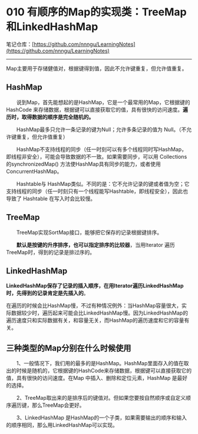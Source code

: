 # 010 有顺序的Map的实现类：TreeMap和LinkedHashMap

笔记仓库：[https://github.com/nnngu/LearningNotes](https://github.com/nnngu/LearningNotes)    

---

Map主要用于存储健值对，根据键得到值，因此不允许键重复，但允许值重复。

## HashMap

　　说到Map，首先能想起的是HashMap，它是一个最常用的Map，它根据键的HashCode 来存储数据，根据键可以直接获取它的值，具有很快的访问速度。**遍历时，取得数据的顺序是完全随机的。**
  
　　HashMap最多只允许一条记录的键为Null；允许多条记录的值为 Null。（不允许键重复，但允许值重复）
  
　　HashMap不支持线程的同步（任一时刻可以有多个线程同时写HashMap，即线程非安全），可能会导致数据的不一致。如果需要同步，可以用 Collections的synchronizedMap() 方法使HashMap具有同步的能力，或者使用ConcurrentHashMap。
  
　　Hashtable与 HashMap类似。不同的是：它不允许记录的键或者值为空；它支持线程的同步（任一时刻只有一个线程能写Hashtable，即线程安全），因此也导致了 Hashtable 在写入时会比较慢。

## TreeMap

　　TreeMap实现SortMap接口，能够把它保存的记录根据键排序。
  
　　**默认是按键的升序排序，也可以指定排序的比较器**，当用Iterator 遍历TreeMap时，得到的记录是排过序的。

## LinkedHashMap

**LinkedHashMap保存了记录的插入顺序，在用Iterator遍历LinkedHashMap时，先得到的记录肯定是先插入的**。

在遍历的时候会比HashMap慢，不过有种情况例外：当HashMap容量很大，实际数据较少时，遍历起来可能会比LinkedHashMap慢。因为LinkedHashMap的遍历速度只和实际数据有关，和容量无关，而HashMap的遍历速度和它的容量有关。

## 三种类型的Map分别在什么时候使用

　　1、一般情况下，我们用的最多的是HashMap。HashMap里面存入的值在取出的时候是随机的，它根据键的HashCode来存储数据，根据键可以直接获取它的值，具有很快的访问速度。在Map 中插入、删除和定位元素，HashMap 是最好的选择。
  
　　2、TreeMap取出来的是排序后的键值对。但如果您要按自然顺序或自定义顺序遍历键，那么TreeMap会更好。
  
　　3、LinkedHashMap 是HashMap的一个子类，如果需要输出的顺序和输入的顺序相同，那么用LinkedHashMap可以实现。

